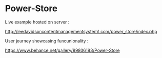 # Power-Store

Live example hosted on server :

http://leedavidsoncontentmanagementsystem1.com/power_store/index.php

User journey showcasing funcunionality :

https://www.behance.net/gallery/89806183/Power-Store
